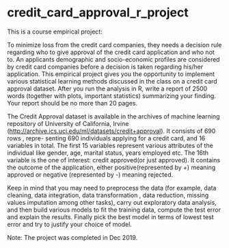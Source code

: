 # credit_card_approval_r_project

This is a course empirical project:

To minimize loss from the credit card companies, they needs a decision rule regarding who to give approval of the credit card application and who not to. An applicants demographic and socio-economic profiles are considered by credit card companies before a decision is taken regarding his/her application. This empirical project gives you the opportunity to implement various statistical learning methods discussed in the class on a credit card approval dataset. After you run the analysis in R, write a report of 2500 words (together with plots, important statistics) summarizing your finding. Your report should be no more than 20 pages.

The Credit Approval dataset is available in the archives of machine learning repository of University of California, Irvine (http://archive.ics.uci.edu/ml/datasets/credit+approval). It consists of 690 rows , repre- senting 690 individuals applying for a credit card, and 16 variables in total. The first 15 variables represent various attributes of the individual like gender, age, marital status, years employed etc. The 16th variable is the one of interest: credit approved(or just approved). It contains the outcome of the application, either positive(represented by +) meaning approved or negative (represented by -) meaning rejected. 

Keep in mind that you may need to preprocess the data (for example, data cleaning, data integration, data transformation , data reduction, missing values imputation among other tasks), carry out exploratory data analysis, and then build various models to fit the training data, compute the test error and explain the results. Finally pick the best model in terms of lowest test error and try to justify your choice of model.

Note: The project was completed in Dec 2019.
